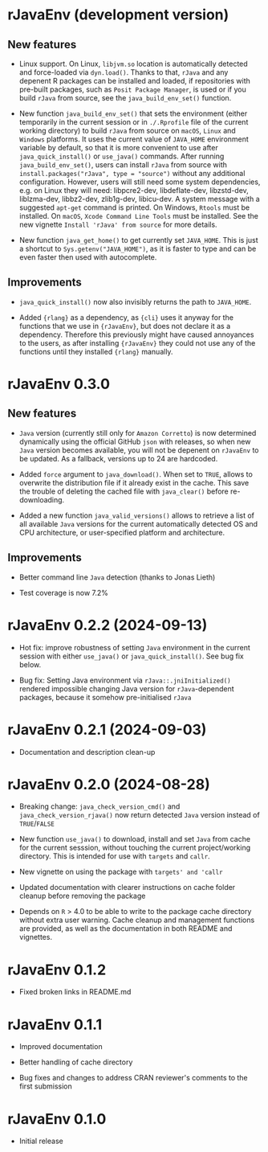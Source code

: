 # rJavaEnv (development version)

## New features

- Linux support. On Linux, `libjvm.so` location is automatically detected and force-loaded via `dyn.load()`. Thanks to that, `rJava` and any depenent R packages can be installed and loaded, if repositories with pre-built packages, such as `Posit Package Manager`, is used or if you build `rJava` from source, see the `java_build_env_set()` function.

- New function `java_build_env_set()` that sets the environment (either temporarily in the current session or in `./.Rprofile` file of the current working directory) to build `rJava` from source on `macOS`, `Linux` and `Windows` platforms. It uses the current value of `JAVA_HOME` environment variable by default, so that it is more convenient to use after `java_quick_install()` or `use_java()` commands. After running `java_build_env_set()`, users can install `rJava` from source with `install.packages("rJava", type = "source")` without any additional configuration. However, users will still need some system dependencies, e.g. on Linux they will need: libpcre2-dev, libdeflate-dev, libzstd-dev, liblzma-dev, libbz2-dev, zlib1g-dev, libicu-dev. A system message with a suggested `apt-get` command is printed. On Windows, `Rtools` must be installed. On `macOS`, `Xcode Command Line Tools` must be installed. See the new vignette `Install 'rJava' from source` for more details.

- New function `java_get_home()` to get currently set `JAVA_HOME`. This is just a shortcut to `Sys.getenv("JAVA_HOME")`, as it is faster to type and can be even faster then used with autocomplete.

## Improvements

- `java_quick_install()` now also invisibly returns the path to `JAVA_HOME`.

- Added `{rlang}` as a dependency, as `{cli}` uses it anyway for the functions that we use in `{rJavaEnv}`, but does not declare it as a dependency. Therefore this previously might have caused annoyances to the users, as after installing `{rJavaEnv}` they could not use any of the functions until they installed `{rlang}` manually.

# rJavaEnv 0.3.0

## New features

- `Java` version (currently still only for `Amazon Corretto`) is now determined dynamically using the official GitHub `json` with releases, so when new `Java` version becomes available, you will not be depenent on `rJavaEnv` to be updated. As a fallback, versions up to 24 are hardcoded.

- Added `force` argument to `java_download()`. When set to `TRUE`, allows to overwrite the distribution file if it already exist in the cache. This save the trouble of deleting the cached file with `java_clear()` before re-downloading.

- Added a new function `java_valid_versions()` allows to retrieve a list of all available `Java` versions for the current automatically detected OS and CPU architecture, or user-specified platform and architecture.

## Improvements

- Better command line `Java` detection (thanks to Jonas Lieth)

- Test coverage is now 7.2%

# rJavaEnv 0.2.2 (2024-09-13)

* Hot fix: improve robustness of setting `Java` environment in the current session with either `use_java()` or `java_quick_install()`. See bug fix below.

* Bug fix: Setting Java environment via `rJava::.jniInitialized()` rendered impossible changing Java version for `rJava`-dependent packages, because it somehow pre-initialised `rJava`

# rJavaEnv 0.2.1 (2024-09-03)

* Documentation and description clean-up

# rJavaEnv 0.2.0 (2024-08-28)

* Breaking change: `java_check_version_cmd()` and `java_check_version_rjava()` now return detected `Java` version instead of `TRUE`/`FALSE`

* New function `use_java()` to download, install and set `Java` from cache for the current sesssion, without touching the current project/working directory. This is intended for use with `targets` and `callr`.

* New vignette on using the package with `targets' and 'callr`

* Updated documentation with clearer instructions on cache folder cleanup before removing the package

* Depends on `R` > 4.0 to be able to write to the package cache directory without extra user warning. Cache cleanup and management functions are provided, as well as the documentation in both README and vignettes.

# rJavaEnv 0.1.2

* Fixed broken links in README.md

# rJavaEnv 0.1.1

* Improved documentation

* Better handling of cache directory

* Bug fixes and changes to address CRAN reviewer's comments to the first submission

# rJavaEnv 0.1.0

* Initial release
